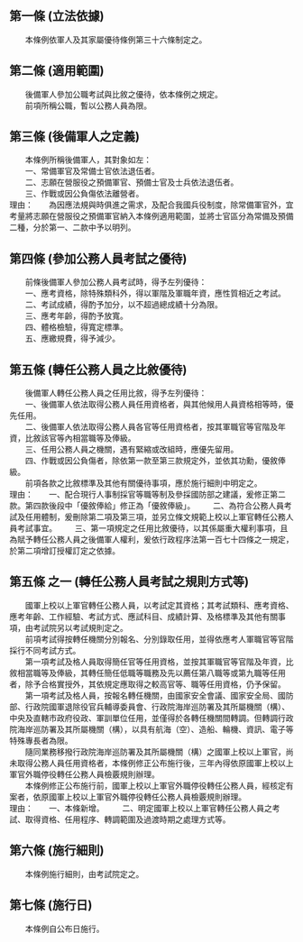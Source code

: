 第一條 (立法依據)
-----------------
　　本條例依軍人及其家屬優待條例第三十六條制定之。  


第二條 (適用範圍)
-----------------
　　後備軍人參加公職考試與比敘之優待，依本條例之規定。  
　　前項所稱公職，暫以公務人員為限。  


第三條 (後備軍人之定義)
-----------------------
　　本條例所稱後備軍人，其對象如左：  
　　一、常備軍官及常備士官依法退伍者。  
　　二、志願在營服役之預備軍官、預備士官及士兵依法退伍者。  
　　三、作戰或因公負傷依法離營者。  
理由：　　為因應法規與時俱進之需求，及配合我國兵役制度，除常備軍官外，宜考量將志願在營服役之預備軍官納入本條例適用範圍，並將士官區分為常備及預備二種，分於第一、二款中予以明列。

第四條 (參加公務人員考試之優待)
-------------------------------
　　前條後備軍人參加公務人員考試時，得予左列優待：  
　　一、應考資格，除特殊類科外，得以軍階及軍職年資，應性質相近之考試。  
　　二、考試成績，得酌予加分，以不超過總成績十分為限。  
　　三、應考年齡，得酌予放寬。  
　　四、體格檢驗，得寬定標準。  
　　五、應繳規費，得予減少。  


第五條 (轉任公務人員之比敘優待)
-------------------------------
　　後備軍人轉任公務人員之任用比敘，得予左列優待：  
　　一、後備軍人依法取得公務人員任用資格者，與其他候用人員資格相等時，優先任用。  
　　二、後備軍人依法取得公務人員各官等任用資格者，按其軍職官等官階及年資，比敘該官等內相當職等及俸級。  
　　三、任用公務人員之機關，遇有緊縮或改組時，應優先留用。  
　　四、作戰或因公負傷者，除依第一款至第三款規定外，並依其功勳，優敘俸級。  
　　前項各款之比敘標準及其他有關優待事項，應於施行細則中明定之。  
理由：　　一、配合現行人事制採官等職等制及參採國防部之建議，爰修正第二款。第四款後段中「優敘俸給」修正為「優敘俸級」。
　　二、為符合公務人員考試及任用體制，爰刪除第二項及第三項，並另立條文規範上校以上軍官轉任公務人員考試事宜。
　　三、第一項規定之任用比敘優待，以其係屬重大權利事項，且為賦予轉任公務人員之後備軍人權利，爰依行政程序法第一百七十四條之一規定，於第二項增訂授權訂定之依據。

第五條 之一 (轉任公務人員考試之規則方式等)
------------------------------------------
　　國軍上校以上軍官轉任公務人員，以考試定其資格；其考試類科、應考資格、應考年齡、工作經驗、考試方式、應試科目、成績計算、及格標準及其他有關事項，由考試院另以考試規則定之。  
　　前項考試得按轉任機關分別報名、分別錄取任用，並得依應考人軍職官等官階採行不同考試方式。  
　　第一項考試及格人員取得簡任官等任用資格，並按其軍職官等官階及年資，比敘相當職等及俸級，其轉任簡任低職等職務及先以薦任第八職等或第九職等任用者，除予合格實授外，其依規定應取得之較高官等、職等任用資格，仍予保留。  
　　第一項考試及格人員，按報名轉任機關，由國家安全會議、國家安全局、國防部、行政院國軍退除役官兵輔導委員會、行政院海岸巡防署及其所屬機關（構）、中央及直轄市政府役政、軍訓單位任用，並僅得於各轉任機關間轉調。但轉調行政院海岸巡防署及其所屬機關（構），以具有航海（空）、造船、輪機、資訊、電子等特殊專長者為限。  
　　隨同業務移撥行政院海岸巡防署及其所屬機關（構）之國軍上校以上軍官，尚未取得公務人員任用資格者，本條例修正公布施行後，三年內得依原國軍上校以上軍官外職停役轉任公務人員檢覈規則辦理。  
　　本條例修正公布施行前，國軍上校以上軍官外職停役轉任公務人員，經核定有案者，依原國軍上校以上軍官外職停役轉任公務人員檢覈規則辦理。  
理由：　　一、本條新增。
　　二、明定國軍上校以上軍官轉任公務人員之考試、取得資格、任用程序、轉調範圍及過渡時期之處理方式等。

第六條 (施行細則)
-----------------
　　本條例施行細則，由考試院定之。  


第七條 (施行日)
---------------
　　本條例自公布日施行。